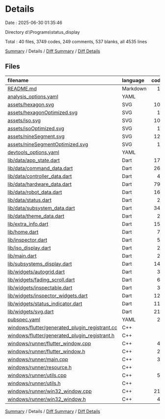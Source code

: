 # Details

Date : 2025-06-30 01:35:46

Directory d:\\Programs\\status_display

Total : 40 files,  3749 codes, 249 comments, 537 blanks, all 4535 lines

[Summary](results.md) / Details / [Diff Summary](diff.md) / [Diff Details](diff-details.md)

## Files
| filename | language | code | comment | blank | total |
| :--- | :--- | ---: | ---: | ---: | ---: |
| [README.md](/README.md) | Markdown | 10 | 0 | 7 | 17 |
| [analysis\_options.yaml](/analysis_options.yaml) | YAML | 8 | 22 | 5 | 35 |
| [assets/hexagon.svg](/assets/hexagon.svg) | SVG | 109 | 0 | 1 | 110 |
| [assets/hexagonOptimized.svg](/assets/hexagonOptimized.svg) | SVG | 12 | 0 | 1 | 13 |
| [assets/iso.svg](/assets/iso.svg) | SVG | 104 | 0 | 1 | 105 |
| [assets/isoOptimized.svg](/assets/isoOptimized.svg) | SVG | 11 | 0 | 1 | 12 |
| [assets/nineSegment.svg](/assets/nineSegment.svg) | SVG | 122 | 0 | 1 | 123 |
| [assets/nineSegmentOptimized.svg](/assets/nineSegmentOptimized.svg) | SVG | 15 | 0 | 1 | 16 |
| [devtools\_options.yaml](/devtools_options.yaml) | YAML | 4 | 0 | 0 | 4 |
| [lib/data/app\_state.dart](/lib/data/app_state.dart) | Dart | 172 | 0 | 5 | 177 |
| [lib/data/command\_data.dart](/lib/data/command_data.dart) | Dart | 264 | 0 | 29 | 293 |
| [lib/data/controller\_data.dart](/lib/data/controller_data.dart) | Dart | 46 | 0 | 6 | 52 |
| [lib/data/hardware\_data.dart](/lib/data/hardware_data.dart) | Dart | 799 | 0 | 62 | 861 |
| [lib/data/robot\_data.dart](/lib/data/robot_data.dart) | Dart | 167 | 0 | 32 | 199 |
| [lib/data/status.dart](/lib/data/status.dart) | Dart | 24 | 0 | 9 | 33 |
| [lib/data/subsystem\_data.dart](/lib/data/subsystem_data.dart) | Dart | 348 | 0 | 63 | 411 |
| [lib/data/theme\_data.dart](/lib/data/theme_data.dart) | Dart | 21 | 1 | 2 | 24 |
| [lib/extra\_info.dart](/lib/extra_info.dart) | Dart | 152 | 0 | 4 | 156 |
| [lib/home.dart](/lib/home.dart) | Dart | 75 | 0 | 4 | 79 |
| [lib/inspector.dart](/lib/inspector.dart) | Dart | 53 | 0 | 8 | 61 |
| [lib/iso\_display.dart](/lib/iso_display.dart) | Dart | 21 | 0 | 5 | 26 |
| [lib/main.dart](/lib/main.dart) | Dart | 25 | 0 | 6 | 31 |
| [lib/subsystems\_display.dart](/lib/subsystems_display.dart) | Dart | 145 | 0 | 16 | 161 |
| [lib/widgets/autogrid.dart](/lib/widgets/autogrid.dart) | Dart | 31 | 1 | 6 | 38 |
| [lib/widgets/fading\_scroll.dart](/lib/widgets/fading_scroll.dart) | Dart | 67 | 0 | 7 | 74 |
| [lib/widgets/inspectable.dart](/lib/widgets/inspectable.dart) | Dart | 30 | 1 | 6 | 37 |
| [lib/widgets/inspector\_widgets.dart](/lib/widgets/inspector_widgets.dart) | Dart | 123 | 0 | 14 | 137 |
| [lib/widgets/status\_indicator.dart](/lib/widgets/status_indicator.dart) | Dart | 114 | 0 | 8 | 122 |
| [lib/widgets/svg.dart](/lib/widgets/svg.dart) | Dart | 211 | 75 | 70 | 356 |
| [pubspec.yaml](/pubspec.yaml) | YAML | 24 | 55 | 14 | 93 |
| [windows/flutter/generated\_plugin\_registrant.cc](/windows/flutter/generated_plugin_registrant.cc) | C++ | 9 | 4 | 5 | 18 |
| [windows/flutter/generated\_plugin\_registrant.h](/windows/flutter/generated_plugin_registrant.h) | C++ | 5 | 5 | 6 | 16 |
| [windows/runner/flutter\_window.cpp](/windows/runner/flutter_window.cpp) | C++ | 49 | 7 | 16 | 72 |
| [windows/runner/flutter\_window.h](/windows/runner/flutter_window.h) | C++ | 20 | 5 | 9 | 34 |
| [windows/runner/main.cpp](/windows/runner/main.cpp) | C++ | 30 | 4 | 10 | 44 |
| [windows/runner/resource.h](/windows/runner/resource.h) | C++ | 9 | 6 | 2 | 17 |
| [windows/runner/utils.cpp](/windows/runner/utils.cpp) | C++ | 54 | 2 | 10 | 66 |
| [windows/runner/utils.h](/windows/runner/utils.h) | C++ | 8 | 6 | 6 | 20 |
| [windows/runner/win32\_window.cpp](/windows/runner/win32_window.cpp) | C++ | 210 | 24 | 55 | 289 |
| [windows/runner/win32\_window.h](/windows/runner/win32_window.h) | C++ | 48 | 31 | 24 | 103 |

[Summary](results.md) / Details / [Diff Summary](diff.md) / [Diff Details](diff-details.md)